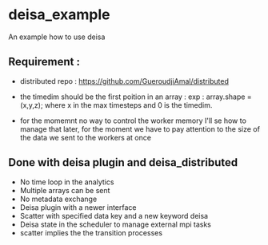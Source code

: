 # deisa_example
An example how to use deisa 
 ## Requirement :
- distributed repo : https://github.com/GueroudjiAmal/distributed

- the timedim should be the first poition in an array :
  exp : 
  array.shape = (x,y,z); where x in the max timesteps and 0 is the timedim.

- for the momemnt no way to control the worker memory 
  I'll se how to manage that later, for the moment we have to pay attention to the size of the data we sent to the workers at once

## Done with deisa plugin and deisa_distributed 
- No time loop in the analytics  
- Multiple arrays can be sent
- No metadata exchange
- Deisa plugin with a newer interface  
- Scatter with specified data key and a new keyword deisa  
- Deisa state in the scheduler to manage external mpi tasks 
- scatter implies the the transition processes 
